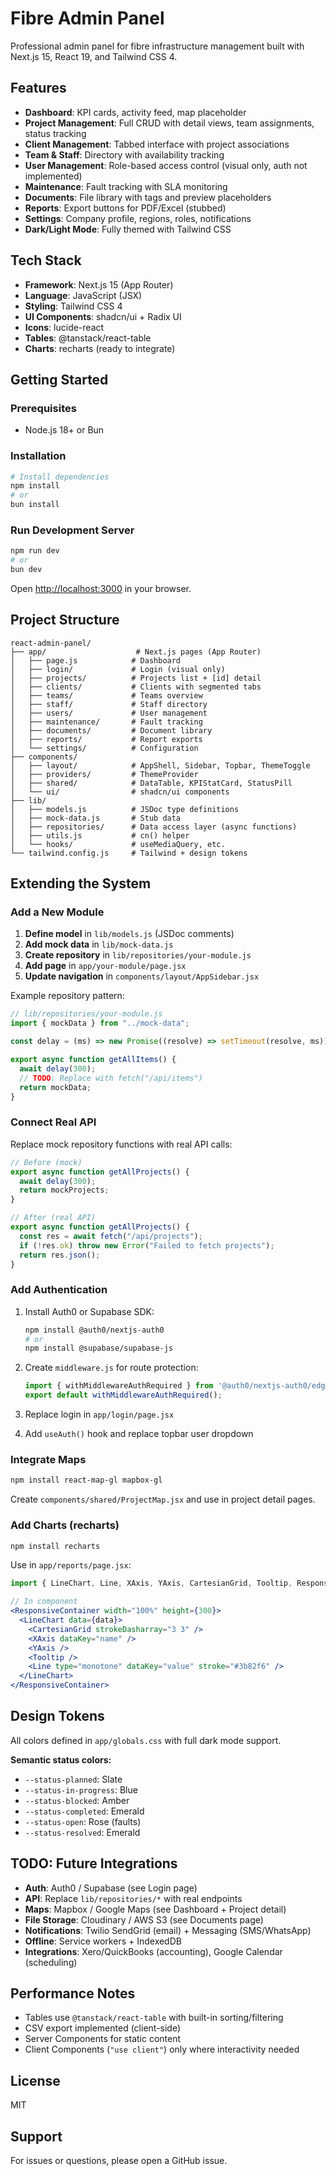 # Fibre Admin Panel

Professional admin panel for fibre infrastructure management built with Next.js 15, React 19, and Tailwind CSS 4.

## Features

- **Dashboard**: KPI cards, activity feed, map placeholder
- **Project Management**: Full CRUD with detail views, team assignments, status tracking
- **Client Management**: Tabbed interface with project associations
- **Team & Staff**: Directory with availability tracking
- **User Management**: Role-based access control (visual only, auth not implemented)
- **Maintenance**: Fault tracking with SLA monitoring
- **Documents**: File library with tags and preview placeholders
- **Reports**: Export buttons for PDF/Excel (stubbed)
- **Settings**: Company profile, regions, roles, notifications
- **Dark/Light Mode**: Fully themed with Tailwind CSS

## Tech Stack

- **Framework**: Next.js 15 (App Router)
- **Language**: JavaScript (JSX)
- **Styling**: Tailwind CSS 4
- **UI Components**: shadcn/ui + Radix UI
- **Icons**: lucide-react
- **Tables**: @tanstack/react-table
- **Charts**: recharts (ready to integrate)

## Getting Started

### Prerequisites

- Node.js 18+ or Bun

### Installation

```bash
# Install dependencies
npm install
# or
bun install
```

### Run Development Server

```bash
npm run dev
# or
bun dev
```

Open [http://localhost:3000](http://localhost:3000) in your browser.

## Project Structure

```
react-admin-panel/
├── app/                    # Next.js pages (App Router)
│   ├── page.js            # Dashboard
│   ├── login/             # Login (visual only)
│   ├── projects/          # Projects list + [id] detail
│   ├── clients/           # Clients with segmented tabs
│   ├── teams/             # Teams overview
│   ├── staff/             # Staff directory
│   ├── users/             # User management
│   ├── maintenance/       # Fault tracking
│   ├── documents/         # Document library
│   ├── reports/           # Report exports
│   └── settings/          # Configuration
├── components/
│   ├── layout/            # AppShell, Sidebar, Topbar, ThemeToggle
│   ├── providers/         # ThemeProvider
│   ├── shared/            # DataTable, KPIStatCard, StatusPill
│   └── ui/                # shadcn/ui components
├── lib/
│   ├── models.js          # JSDoc type definitions
│   ├── mock-data.js       # Stub data
│   ├── repositories/      # Data access layer (async functions)
│   ├── utils.js           # cn() helper
│   └── hooks/             # useMediaQuery, etc.
└── tailwind.config.js     # Tailwind + design tokens
```

## Extending the System

### Add a New Module

1. **Define model** in `lib/models.js` (JSDoc comments)
2. **Add mock data** in `lib/mock-data.js`
3. **Create repository** in `lib/repositories/your-module.js`
4. **Add page** in `app/your-module/page.jsx`
5. **Update navigation** in `components/layout/AppSidebar.jsx`

Example repository pattern:

```js
// lib/repositories/your-module.js
import { mockData } from "../mock-data";

const delay = (ms) => new Promise((resolve) => setTimeout(resolve, ms));

export async function getAllItems() {
  await delay(300);
  // TODO: Replace with fetch("/api/items")
  return mockData;
}
```

### Connect Real API

Replace mock repository functions with real API calls:

```js
// Before (mock)
export async function getAllProjects() {
  await delay(300);
  return mockProjects;
}

// After (real API)
export async function getAllProjects() {
  const res = await fetch("/api/projects");
  if (!res.ok) throw new Error("Failed to fetch projects");
  return res.json();
}
```

### Add Authentication

1. Install Auth0 or Supabase SDK:
   ```bash
   npm install @auth0/nextjs-auth0
   # or
   npm install @supabase/supabase-js
   ```

2. Create `middleware.js` for route protection:
   ```js
   import { withMiddlewareAuthRequired } from '@auth0/nextjs-auth0/edge';
   export default withMiddlewareAuthRequired();
   ```

3. Replace login in `app/login/page.jsx`
4. Add `useAuth()` hook and replace topbar user dropdown

### Integrate Maps

```bash
npm install react-map-gl mapbox-gl
```

Create `components/shared/ProjectMap.jsx` and use in project detail pages.

### Add Charts (recharts)

```bash
npm install recharts
```

Use in `app/reports/page.jsx`:

```jsx
import { LineChart, Line, XAxis, YAxis, CartesianGrid, Tooltip, ResponsiveContainer } from 'recharts';

// In component
<ResponsiveContainer width="100%" height={300}>
  <LineChart data={data}>
    <CartesianGrid strokeDasharray="3 3" />
    <XAxis dataKey="name" />
    <YAxis />
    <Tooltip />
    <Line type="monotone" dataKey="value" stroke="#3b82f6" />
  </LineChart>
</ResponsiveContainer>
```

## Design Tokens

All colors defined in `app/globals.css` with full dark mode support.

**Semantic status colors:**
- `--status-planned`: Slate
- `--status-in-progress`: Blue
- `--status-blocked`: Amber
- `--status-completed`: Emerald
- `--status-open`: Rose (faults)
- `--status-resolved`: Emerald

## TODO: Future Integrations

- **Auth**: Auth0 / Supabase (see Login page)
- **API**: Replace `lib/repositories/*` with real endpoints
- **Maps**: Mapbox / Google Maps (see Dashboard + Project detail)
- **File Storage**: Cloudinary / AWS S3 (see Documents page)
- **Notifications**: Twilio SendGrid (email) + Messaging (SMS/WhatsApp)
- **Offline**: Service workers + IndexedDB
- **Integrations**: Xero/QuickBooks (accounting), Google Calendar (scheduling)

## Performance Notes

- Tables use `@tanstack/react-table` with built-in sorting/filtering
- CSV export implemented (client-side)
- Server Components for static content
- Client Components (`"use client"`) only where interactivity needed

## License

MIT

## Support

For issues or questions, please open a GitHub issue.
